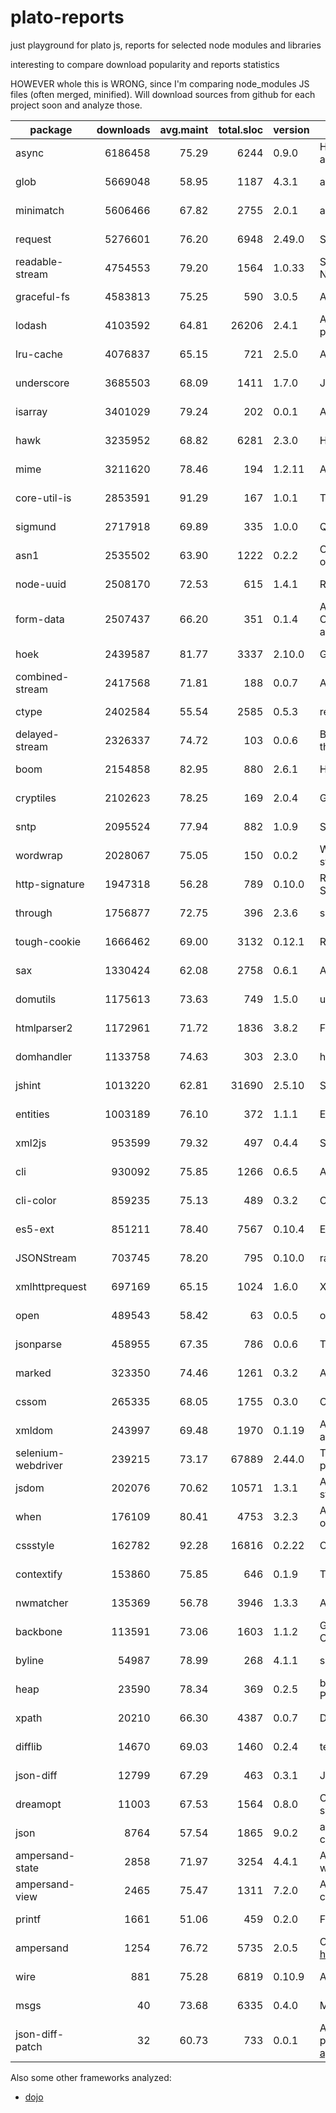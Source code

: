 

# plato-reports

just playground for plato js, reports for selected node modules and libraries

interesting to compare download popularity and reports statistics

HOWEVER whole this is WRONG, since I'm comparing node_modules JS files (often merged, minified).
Will download sources from github for each project soon and analyze those.


|package|downloads|avg.maint|total.sloc|version|description|links|
|-------|--------:|--------:|---------:|-------|-----------|-----|
| async | 6186458 | 75.29|6244 | 0.9.0|Higher-order functions and common patterns for asynchronous code  | [report](http://ainthek.github.io/plato-reports/reports/async/index.html), [npm](https://www.npmjs.org/package/async) |
| glob | 5669048 | 58.95|1187 | 4.3.1|a little globber  | [report](http://ainthek.github.io/plato-reports/reports/glob/index.html), [npm](https://www.npmjs.org/package/glob) |
| minimatch | 5606466 | 67.82|2755 | 2.0.1|a glob matcher in javascript  | [report](http://ainthek.github.io/plato-reports/reports/minimatch/index.html), [npm](https://www.npmjs.org/package/minimatch) |
| request | 5276601 | 76.20|6948 | 2.49.0|Simplified HTTP request client.  | [report](http://ainthek.github.io/plato-reports/reports/request/index.html), [npm](https://www.npmjs.org/package/request) |
| readable-stream | 4754553 | 79.20|1564 | 1.0.33|Streams2, a user-land copy of the stream library from Node.js v0.10.x  | [report](http://ainthek.github.io/plato-reports/reports/readable-stream/index.html), [npm](https://www.npmjs.org/package/readable-stream) |
| graceful-fs | 4583813 | 75.25|590 | 3.0.5|A drop-in replacement for fs, making various improvements.  | [report](http://ainthek.github.io/plato-reports/reports/graceful-fs/index.html), [npm](https://www.npmjs.org/package/graceful-fs) |
| lodash | 4103592 | 64.81|26206 | 2.4.1|A utility library delivering consistency, customization, performance, & extras.  | [report](http://ainthek.github.io/plato-reports/reports/lodash/index.html), [npm](https://www.npmjs.org/package/lodash) |
| lru-cache | 4076837 | 65.15|721 | 2.5.0|A cache object that deletes the least-recently-used items.  | [report](http://ainthek.github.io/plato-reports/reports/lru-cache/index.html), [npm](https://www.npmjs.org/package/lru-cache) |
| underscore | 3685503 | 68.09|1411 | 1.7.0|JavaScript's functional programming helper library.  | [report](http://ainthek.github.io/plato-reports/reports/underscore/index.html), [npm](https://www.npmjs.org/package/underscore) |
| isarray | 3401029 | 79.24|202 | 0.0.1|Array#isArray for older browsers  | [report](http://ainthek.github.io/plato-reports/reports/isarray/index.html), [npm](https://www.npmjs.org/package/isarray) |
| hawk | 3235952 | 68.82|6281 | 2.3.0|HTTP Hawk Authentication Scheme  | [report](http://ainthek.github.io/plato-reports/reports/hawk/index.html), [npm](https://www.npmjs.org/package/hawk) |
| mime | 3211620 | 78.46|194 | 1.2.11|A comprehensive library for mime-type mapping  | [report](http://ainthek.github.io/plato-reports/reports/mime/index.html), [npm](https://www.npmjs.org/package/mime) |
| core-util-is | 2853591 | 91.29|167 | 1.0.1|The `util.is\*` functions introduced in Node v0.12.  | [report](http://ainthek.github.io/plato-reports/reports/core-util-is/index.html), [npm](https://www.npmjs.org/package/core-util-is) |
| sigmund | 2717918 | 69.89|335 | 1.0.0|Quick and dirty signatures for Objects.  | [report](http://ainthek.github.io/plato-reports/reports/sigmund/index.html), [npm](https://www.npmjs.org/package/sigmund) |
| asn1 | 2535502 | 63.90|1222 | 0.2.2|Contains parsers and serializers for ASN.1 (currently BER only)  | [report](http://ainthek.github.io/plato-reports/reports/asn1/index.html), [npm](https://www.npmjs.org/package/asn1) |
| node-uuid | 2508170 | 72.53|615 | 1.4.1|Rigorous implementation of RFC4122 (v1 and v4) UUIDs.  | [report](http://ainthek.github.io/plato-reports/reports/node-uuid/index.html), [npm](https://www.npmjs.org/package/node-uuid) |
| form-data | 2507437 | 66.20|351 | 0.1.4|A module to create readable "multipart/form-data" streams.  Can be used to submit forms and file uploads to other web applications.  | [report](http://ainthek.github.io/plato-reports/reports/form-data/index.html), [npm](https://www.npmjs.org/package/form-data) |
| hoek | 2439587 | 81.77|3337 | 2.10.0|General purpose node utilities  | [report](http://ainthek.github.io/plato-reports/reports/hoek/index.html), [npm](https://www.npmjs.org/package/hoek) |
| combined-stream | 2417568 | 71.81|188 | 0.0.7|A stream that emits multiple other streams one after another.  | [report](http://ainthek.github.io/plato-reports/reports/combined-stream/index.html), [npm](https://www.npmjs.org/package/combined-stream) |
| ctype | 2402584 | 55.54|2585 | 0.5.3|read and write binary structures and data types  | [report](http://ainthek.github.io/plato-reports/reports/ctype/index.html), [npm](https://www.npmjs.org/package/ctype) |
| delayed-stream | 2326337 | 74.72|103 | 0.0.6|Buffers events from a stream until you are ready to handle them.  | [report](http://ainthek.github.io/plato-reports/reports/delayed-stream/index.html), [npm](https://www.npmjs.org/package/delayed-stream) |
| boom | 2154858 | 82.95|880 | 2.6.1|HTTP-friendly error objects  | [report](http://ainthek.github.io/plato-reports/reports/boom/index.html), [npm](https://www.npmjs.org/package/boom) |
| cryptiles | 2102623 | 78.25|169 | 2.0.4|General purpose crypto utilities  | [report](http://ainthek.github.io/plato-reports/reports/cryptiles/index.html), [npm](https://www.npmjs.org/package/cryptiles) |
| sntp | 2095524 | 77.94|882 | 1.0.9|SNTP Client  | [report](http://ainthek.github.io/plato-reports/reports/sntp/index.html), [npm](https://www.npmjs.org/package/sntp) |
| wordwrap | 2028067 | 75.05|150 | 0.0.2|Wrap those words. Show them at what columns to start and stop.  | [report](http://ainthek.github.io/plato-reports/reports/wordwrap/index.html), [npm](https://www.npmjs.org/package/wordwrap) |
| http-signature | 1947318 | 56.28|789 | 0.10.0|Reference implementation of Joyent's HTTP Signature Scheme  | [report](http://ainthek.github.io/plato-reports/reports/http-signature/index.html), [npm](https://www.npmjs.org/package/http-signature) |
| through | 1756877 | 72.75|396 | 2.3.6|simplified stream construction  | [report](http://ainthek.github.io/plato-reports/reports/through/index.html), [npm](https://www.npmjs.org/package/through) |
| tough-cookie | 1666462 | 69.00|3132 | 0.12.1|RFC6265 Cookies and Cookie Jar for node.js  | [report](http://ainthek.github.io/plato-reports/reports/tough-cookie/index.html), [npm](https://www.npmjs.org/package/tough-cookie) |
| sax | 1330424 | 62.08|2758 | 0.6.1|An evented streaming XML parser in JavaScript  | [report](http://ainthek.github.io/plato-reports/reports/sax/index.html), [npm](https://www.npmjs.org/package/sax) |
| domutils | 1175613 | 73.63|749 | 1.5.0|utilities for working with htmlparser2's dom  | [report](http://ainthek.github.io/plato-reports/reports/domutils/index.html), [npm](https://www.npmjs.org/package/domutils) |
| htmlparser2 | 1172961 | 71.72|1836 | 3.8.2|Fast & forgiving HTML/XML/RSS parser  | [report](http://ainthek.github.io/plato-reports/reports/htmlparser2/index.html), [npm](https://www.npmjs.org/package/htmlparser2) |
| domhandler | 1133758 | 74.63|303 | 2.3.0|handler for htmlparser2 that turns pages into a dom  | [report](http://ainthek.github.io/plato-reports/reports/domhandler/index.html), [npm](https://www.npmjs.org/package/domhandler) |
| jshint | 1013220 | 62.81|31690 | 2.5.10|Static analysis tool for JavaScript  | [report](http://ainthek.github.io/plato-reports/reports/jshint/index.html), [npm](https://www.npmjs.org/package/jshint) |
| entities | 1003189 | 76.10|372 | 1.1.1|Encode & decode XML/HTML entities with ease  | [report](http://ainthek.github.io/plato-reports/reports/entities/index.html), [npm](https://www.npmjs.org/package/entities) |
| xml2js | 953599 | 79.32|497 | 0.4.4|Simple XML to JavaScript object converter.  | [report](http://ainthek.github.io/plato-reports/reports/xml2js/index.html), [npm](https://www.npmjs.org/package/xml2js) |
| cli | 930092 | 75.85|1266 | 0.6.5|A tool for rapidly building command line apps  | [report](http://ainthek.github.io/plato-reports/reports/cli/index.html), [npm](https://www.npmjs.org/package/cli) |
| cli-color | 859235 | 75.13|489 | 0.3.2|Colors, formatting and other tools for the console  | [report](http://ainthek.github.io/plato-reports/reports/cli-color/index.html), [npm](https://www.npmjs.org/package/cli-color) |
| es5-ext | 851211 | 78.40|7567 | 0.10.4|ECMAScript 5 extensions and ES6 shims  | [report](http://ainthek.github.io/plato-reports/reports/es5-ext/index.html), [npm](https://www.npmjs.org/package/es5-ext) |
| JSONStream | 703745 | 78.20|795 | 0.10.0|rawStream.pipe(JSONStream.parse()).pipe(streamOfObjects)  | [report](http://ainthek.github.io/plato-reports/reports/JSONStream/index.html), [npm](https://www.npmjs.org/package/JSONStream) |
| xmlhttprequest | 697169 | 65.15|1024 | 1.6.0|XMLHttpRequest for Node  | [report](http://ainthek.github.io/plato-reports/reports/xmlhttprequest/index.html), [npm](https://www.npmjs.org/package/xmlhttprequest) |
| open | 489543 | 58.42|63 | 0.0.5|open a file or url in the user's preferred application  | [report](http://ainthek.github.io/plato-reports/reports/open/index.html), [npm](https://www.npmjs.org/package/open) |
| jsonparse | 458955 | 67.35|786 | 0.0.6|This is a pure-js JSON streaming parser for node.js  | [report](http://ainthek.github.io/plato-reports/reports/jsonparse/index.html), [npm](https://www.npmjs.org/package/jsonparse) |
| marked | 323350 | 74.46|1261 | 0.3.2|A markdown parser built for speed  | [report](http://ainthek.github.io/plato-reports/reports/marked/index.html), [npm](https://www.npmjs.org/package/marked) |
| cssom | 265335 | 68.05|1755 | 0.3.0|CSS Object Model implementation and CSS parser  | [report](http://ainthek.github.io/plato-reports/reports/cssom/index.html), [npm](https://www.npmjs.org/package/cssom) |
| xmldom | 243997 | 69.48|1970 | 0.1.19|A W3C Standard XML DOM(Level2 CORE) implementation and parser(DOMParser/XMLSerializer).  | [report](http://ainthek.github.io/plato-reports/reports/xmldom/index.html), [npm](https://www.npmjs.org/package/xmldom) |
| selenium-webdriver | 239215 | 73.17|67889 | 2.44.0|The official WebDriver JavaScript bindings from the Selenium project  | [report](http://ainthek.github.io/plato-reports/reports/selenium-webdriver/index.html), [npm](https://www.npmjs.org/package/selenium-webdriver) |
| jsdom | 202076 | 70.62|10571 | 1.3.1|A JavaScript implementation of the DOM and HTML standards  | [report](http://ainthek.github.io/plato-reports/reports/jsdom/index.html), [npm](https://www.npmjs.org/package/jsdom) |
| when | 176109 | 80.41|4753 | 3.2.3|A lightweight Promises/A+ and when() implementation, plus other async goodies.  | [report](http://ainthek.github.io/plato-reports/reports/when/index.html), [npm](https://www.npmjs.org/package/when) |
| cssstyle | 162782 | 92.28|16816 | 0.2.22|CSSStyleDeclaration Object Model implementation  | [report](http://ainthek.github.io/plato-reports/reports/cssstyle/index.html), [npm](https://www.npmjs.org/package/cssstyle) |
| contextify | 153860 | 75.85|646 | 0.1.9|Turn an object into a persistent execution context.  | [report](http://ainthek.github.io/plato-reports/reports/contextify/index.html), [npm](https://www.npmjs.org/package/contextify) |
| nwmatcher | 135369 | 56.78|3946 | 1.3.3|A CSS3-compliant JavaScript selector engine.  | [report](http://ainthek.github.io/plato-reports/reports/nwmatcher/index.html), [npm](https://www.npmjs.org/package/nwmatcher) |
| backbone | 113591 | 73.06|1603 | 1.1.2|Give your JS App some Backbone with Models, Views, Collections, and Events.  | [report](http://ainthek.github.io/plato-reports/reports/backbone/index.html), [npm](https://www.npmjs.org/package/backbone) |
| byline | 54987 | 78.99|268 | 4.1.1|super-simple line-by-line Stream reader  | [report](http://ainthek.github.io/plato-reports/reports/byline/index.html), [npm](https://www.npmjs.org/package/byline) |
| heap | 23590 | 78.34|369 | 0.2.5|binary heap (priority queue) algorithms (ported from Python's heapq module)  | [report](http://ainthek.github.io/plato-reports/reports/heap/index.html), [npm](https://www.npmjs.org/package/heap) |
| xpath | 20210 | 66.30|4387 | 0.0.7|DOM 3 Xpath implemention and helper for node.js.  | [report](http://ainthek.github.io/plato-reports/reports/xpath/index.html), [npm](https://www.npmjs.org/package/xpath) |
| difflib | 14670 | 69.03|1460 | 0.2.4|text diff library ported from Python's difflib module  | [report](http://ainthek.github.io/plato-reports/reports/difflib/index.html), [npm](https://www.npmjs.org/package/difflib) |
| json-diff | 12799 | 67.29|463 | 0.3.1|JSON diff  | [report](http://ainthek.github.io/plato-reports/reports/json-diff/index.html), [npm](https://www.npmjs.org/package/json-diff) |
| dreamopt | 11003 | 67.53|1564 | 0.8.0|Command-line parser with readable syntax from your sweetest dreams  | [report](http://ainthek.github.io/plato-reports/reports/dreamopt/index.html), [npm](https://www.npmjs.org/package/dreamopt) |
| json | 8764 | 57.54|1865 | 9.0.2|a 'json' command for massaging and processing JSON on the command line  | [report](http://ainthek.github.io/plato-reports/reports/json/index.html), [npm](https://www.npmjs.org/package/json) |
| ampersand-state | 2858 | 71.97|3254 | 4.4.1|An observable, extensible state object with derived watchable properties.  | [report](http://ainthek.github.io/plato-reports/reports/ampersand-state/index.html), [npm](https://www.npmjs.org/package/ampersand-state) |
| ampersand-view | 2465 | 75.47|1311 | 7.2.0|A smart base view for Backbone apps, to make it easy to bind collections and properties to the DOM.  | [report](http://ainthek.github.io/plato-reports/reports/ampersand-view/index.html), [npm](https://www.npmjs.org/package/ampersand-view) |
| printf | 1661 | 51.06|459 | 0.2.0|Full implementation of the `printf` family in pure JS.  | [report](http://ainthek.github.io/plato-reports/reports/printf/index.html), [npm](https://www.npmjs.org/package/printf) |
| ampersand | 1254 | 76.72|5735 | 2.0.5|CLI tool for generating single page apps a. la. http://humanjavascript.com  | [report](http://ainthek.github.io/plato-reports/reports/ampersand/index.html), [npm](https://www.npmjs.org/package/ampersand) |
| wire | 881 | 75.28|6819 | 0.10.9|A light, fast, flexible Javascript IOC container.  | [report](http://ainthek.github.io/plato-reports/reports/wire/index.html), [npm](https://www.npmjs.org/package/wire) |
| msgs | 40 | 73.68|6335 | 0.4.0|Message oriented programming for JavaScript  | [report](http://ainthek.github.io/plato-reports/reports/msgs/index.html), [npm](https://www.npmjs.org/package/msgs) |
| json-diff-patch | 32 | 60.73|733 | 0.0.1|A JavaScript implementation of the JSON Media Type for partial modifications: http://tools.ietf.org/html/draft-ietf-appsawg-json-patch-06  | [report](http://ainthek.github.io/plato-reports/reports/json-diff-patch/index.html), [npm](https://www.npmjs.org/package/json-diff-patch) |


Also some other frameworks analyzed:

- [dojo](http://ainthek.github.io/plato-reports/reports/dojo/index.html)


